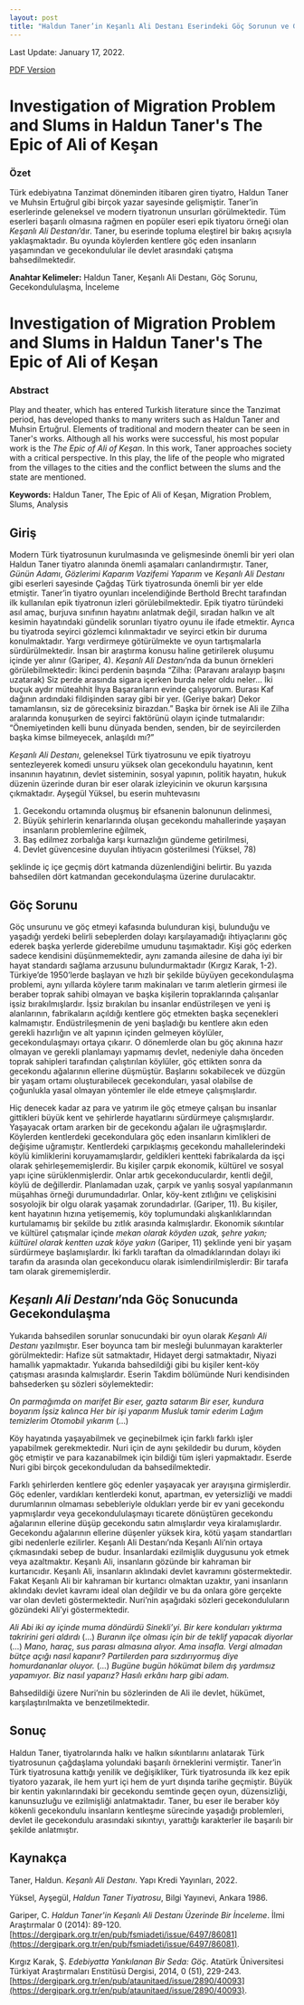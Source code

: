 ```yaml
---
layout: post
title: "Haldun Taner’in Keşanlı Ali Destanı Eserindeki Göç Sorunun ve Gecekondulaşmanın İncelenmesi"
---
```


Last Update: January 17, 2022.

[PDF Version](/publications/turkish-a/kesanli-ali-goc.pdf)

# Investigation of  Migration Problem and Slums in Haldun Taner's The Epic of Ali of Keşan

### Özet

Türk edebiyatına Tanzimat döneminden itibaren giren tiyatro, Haldun Taner ve Muhsin Ertuğrul gibi birçok yazar sayesinde gelişmiştir. Taner’in eserlerinde geleneksel ve modern tiyatronun unsurları görülmektedir. Tüm eserleri başarılı olmasına rağmen en popüler eseri epik tiyatoru örneği olan _Keşanlı Ali Destanı_’dır. Taner, bu eserinde topluma eleştirel bir bakış açısıyla yaklaşmaktadır. Bu oyunda köylerden kentlere göç eden insanların yaşamından ve gecekondulular ile devlet arasındaki çatışma bahsedilmektedir.

**Anahtar Kelimeler:** Haldun Taner, Keşanlı Ali Destanı, Göç Sorunu, Gecekondululaşma, İnceleme

# Investigation of  Migration Problem and Slums in Haldun Taner's The Epic of Ali of Keşan

### Abstract
Play and theater, which has entered Turkish literature since the Tanzimat period, has developed thanks to many writers such as Haldun Taner and Muhsin Ertuğrul. Elements of traditional and modern theater can be seen in Taner's works. Although all his works were successful, his most popular work is the _The Epic of Ali of Keşan_. In this work, Taner approaches society with a critical perspective. In this play, the life of the people who migrated from the villages to the cities and the conflict between the slums and the state are mentioned.

**Keywords:** Haldun Taner, The Epic of Ali of Keşan, Migration Problem, Slums, Analysis

## Giriş

Modern Türk tiyatrosunun kurulmasında ve gelişmesinde önemli bir yeri olan Haldun Taner tiyatro alanında önemli aşamaları canlandırmıştır. Taner, _Günün Adamı_, _Gözlerimi Kaparım Vazifemi Yaparım_ ve _Keşanlı Ali Destanı_ gibi eserleri sayesinde Çağdaş Türk tiyatrosunda önemli bir yer elde etmiştir. Taner’in tiyatro oyunları incelendiğinde Berthold Brecht tarafından ilk kullanılan epik tiyatronun izleri görülebilmektedir. Epik tiyatro türündeki asıl amaç, burjuva sınıfının hayatını anlatmak değil, sıradan halkın ve alt kesimin hayatındaki gündelik sorunları tiyatro oyunu ile ifade etmektir. Ayrıca bu tiyatroda seyirci gözlemci kılınmaktadır ve seyirci etkin bir duruma konulmaktadır. Yargı verdirmeye götürülmekte ve oyun tartışmalarla sürdürülmektedir. İnsan bir araştırma konusu haline getirilerek oluşumu içinde yer alınır (Gariper, 4). _Keşanlı Ali Destanı_’nda da bunun örnekleri görülebilmektedir: İkinci perdenin başında “Zilha: (Paravanı aralayıp başını uzatarak) Siz perde arasında sigara içerken burda neler oldu neler... İki buçuk aydır müteahhit İhya Başaranların evinde çalışıyorum. Burası Kaf dağının ardındaki fildişinden saray gibi bir yer. (Geriye bakar) Dekor tamamlansın, siz de göreceksiniz birazdan.” Başka bir örnek ise Ali ile Zilha aralarında konuşurken de seyirci faktörünü olayın içinde tutmalarıdır: “Önemiyetinden kelli bunu dünyada benden, senden, bir de seyircilerden başka kimse bilmeyecek, anlaşıldı mı?”

_Keşanlı Ali Destanı_, geleneksel Türk tiyatrosunu ve epik tiyatroyu sentezleyerek komedi unsuru yüksek olan gecekondulu hayatının, kent insanının hayatının, devlet sisteminin, sosyal yapının, politik hayatın, hukuk düzenin üzerinde duran bir eser olarak izleyicinin ve okurun karşısına çıkmaktadır. Ayşegül Yüksel, bu eserin muhtevasını

1. Gecekondu ortamında oluşmuş bir efsanenin balonunun delinmesi,
2. Büyük şehirlerin kenarlarında oluşan gecekondu mahallerinde yaşayan insanların problemlerine eğilmek,
3. Baş edilmez zorbalığa karşı kurnazlığın gündeme getirilmesi,
4. Devlet güvencesine duyulan ihtiyacın gösterilmesi (Yüksel, 78)

şeklinde iç içe geçmiş dört katmanda düzenlendiğini belirtir. Bu yazıda bahsedilen dört katmandan gecekondulaşma üzerine durulacaktır.

## Göç Sorunu

Göç unsurunu ve göç etmeyi kafasında bulunduran kişi, bulunduğu ve yaşadığı yerdeki belirli sebeplerden dolayı karşılayamadığı ihtiyaçlarını göç ederek başka yerlerde giderebilme umudunu taşımaktadır. Kişi göç ederken sadece kendisini düşünmemektedir, aynı zamanda ailesine de daha iyi bir hayat standardı sağlama arzusunu bulundurmaktadır (Kırgız Karak, 1-2). Türkiye’de 1950’lerde başlayan ve hızlı bir şekilde büyüyen gecekondulaşma problemi, aynı yıllarda köylere tarım makinaları ve tarım aletlerin girmesi ile beraber toprak sahibi olmayan ve başka kişilerin topraklarında çalışanlar işsiz bırakılmışlardır. İşsiz bırakılan bu insanlar endüstrileşen ve yeni iş alanlarının, fabrikaların açıldığı kentlere göç etmekten başka seçenekleri kalmamıştır. Endüstrileşmenin de yeni başladığı bu kentlere akın eden gerekli hazırlığın ve alt yapının içinden gelmeyen köylüler, gecekondulaşmayı ortaya çıkarır. O dönemlerde olan bu göç akınına hazır olmayan ve gerekli planlamayı yapmamış devlet, nedeniyle daha önceden toprak sahipleri tarafından çalıştırılan köylüler, göç ettikten sonra da gecekondu ağalarının ellerine düşmüştür. Başlarını sokabilecek ve düzgün bir yaşam ortamı oluşturabilecek gecekonduları, yasal olabilse de çoğunlukla yasal olmayan yöntemler ile elde etmeye çalışmışlardır. 

Hiç denecek kadar az para ve yatırım ile göç etmeye çalışan bu insanlar gittikleri büyük kent ve şehirlerde hayatlarını sürdürmeye çalışmışlardır. Yaşayacak ortam ararken bir de gecekondu ağaları ile uğraşmışlardır. Köylerden kentlerdeki gecekondulara göç eden insanların kimlikleri de değişime uğramıştır. Kentlerdeki çarpıklaşmış gecekondu mahallelerindeki köylü kimliklerini koruyamamışlardır, geldikleri kentteki fabrikalarda da işçi olarak şehirleşememişlerdir. Bu kişiler çarpık ekonomik, kültürel ve sosyal yapı içine sürüklenmişlerdir. Onlar artık gecekonduculardır, kentli değil, köylü de değillerdir. Planlamadan uzak, çarpık ve yanlış sosyal yapılanmanın müşahhas örneği durumundadırlar. Onlar, köy-kent zıtlığını ve çelişkisini sosyolojik bir olgu olarak yaşamak zorundadırlar. (Gariper, 11). Bu kişiler, kent hayatının hızına yetişememiş, köy toplumundaki alışkanlıklarından kurtulamamış bir şekilde bu zıtlık arasında kalmışlardır. Ekonomik sıkıntılar ve kültürel çatışmalar içinde _mekan olarak köyden uzak, şehre yakın; kültürel olarak kentten uzak köye yakın_ (Gariper, 11) şeklinde yeni bir yaşam sürdürmeye başlamışlardır. İki farklı taraftan da olmadıklarından dolayı iki tarafın da arasında olan gecekonducu olarak isimlendirilmişlerdir: Bir tarafa tam olarak girememişlerdir. 

## _Keşanlı Ali Destanı_’nda Göç Sonucunda Gecekondulaşma

Yukarıda bahsedilen sorunlar sonucundaki bir oyun olarak _Keşanlı Ali Destanı_ yazılmıştır. Eser boyunca tam bir mesleği bulunmayan karakterler görülmektedir: Hafize süt satmaktadır, Hidayet dergi satmaktadır, Niyazi hamallık yapmaktadır. Yukarıda bahsedildiği gibi bu kişiler kent-köy çatışması arasında kalmışlardır. Eserin Takdim bölümünde Nuri kendisinden bahsederken şu sözleri söylemektedir:

_On parmağımda on marifet_
_Bir eser, gazta satarım_
_Bir eser, kundura boyarım_
_İşsiz kalınca_
_Her bir işi yaparım_
_Musluk tamir ederim_
_Lağım temizlerim_
_Otomobil yıkarım_
(…)

Köy hayatında yaşayabilmek ve geçinebilmek için farklı farklı işler yapabilmek gerekmektedir. Nuri için de aynı şekildedir bu durum, köyden göç etmiştir ve para kazanabilmek için bildiği tüm işleri yapmaktadır. Eserde Nuri gibi birçok gecekonduludan da bahsedilmektedir.

Farklı şehirlerden kentlere göç edenler yaşayacak yer arayışına girmişlerdir. Göç edenler, vardıkları kentlerdeki konut, apartman, ev yetersizliği ve maddi durumlarının olmaması sebebleriyle oldukları yerde bir ev yani gecekondu yapmışlardır veya gecekondululaşmayı ticarete dönüştüren gecekondu ağalarının ellerine düşüp gecekondu satın almışlardır veya kiralamışlardır. Gecekondu ağalarının ellerine düşenler yüksek kira, kötü yaşam standartları gibi nedenlerle ezilirler. Keşanlı Ali Destanı’nda Keşanlı Ali’nin ortaya çıkmasındaki sebep de budur. İnsanlardaki ezilmişlik duygusunu yok etmek veya azaltmaktır. Keşanlı Ali, insanların gözünde bir kahraman bir kurtarıcıdır. Keşanlı Ali, insanların aklındaki devlet kavramını göstermektedir. Fakat Keşanlı Ali bir kahraman bir kurtarıcı olmaktan uzaktır, yani insanların aklındakı devlet kavramı ideal olan değildir ve bu da onlara göre gerçekte var olan devleti göstermektedir. Nuri’nin aşağıdaki sözleri gecekonduluların gözündeki Ali’yi göstermektedir.

_Ali Abi iki ay içinde muma döndürdü Sinekli’yi. Bir kere konduları yıktırma takririni geri aldırdı_ (…) _Buranın ilçe olması için bir de teklif yapacak diyorlar_ (…) _Mano, haraç, sus parası almasına alıyor. Ama insafla. Vergi almadan bütçe açığı nasıl kapanır? Partilerden para sızdırıyormuş diye homurdananlar oluyor._ (…) _Bugüne bugün hökümat bilem dış yardımsız yapamıyor. Biz nasıl yaparız? Hasılı erkânı harp gibi adam._

Bahsedildiği üzere Nuri’nin bu sözlerinden de Ali ile devlet, hükümet, karşılaştırılmakta ve benzetilmektedir. 

## Sonuç

Haldun Taner, tiyatrolarında halkı ve halkın sıkıntılarını anlatarak Türk tiyatrosunun çağdaşlama yolundaki başarılı örneklerini vermiştir. Taner’in Türk tiyatrosuna kattığı yenilik ve değişikliker, Türk tiyatrosunda ilk kez epik tiyatoro yazarak, ile hem yurt içi hem de yurt dışında tarihe geçmiştir. Büyük bir kentin yakınlarındaki bir gecekondu semtinde geçen oyun, düzensizliği, kanunsuzluğu ve ezilmişliği anlatmaktadır. Taner, bu eser ile beraber köy kökenli gecekondulu insanların kentleşme sürecinde yaşadığı problemleri, devlet ile gecekondulu arasındaki sıkıntıyı, yarattığı karakterler ile başarılı bir şekilde anlatmıştır.


## Kaynakça

Taner, Haldun. _Keşanlı Ali Destanı_. Yapı Kredi Yayınları, 2022.

Yüksel, Ayşegül, _Haldun Taner Tiyatrosu_, Bilgi Yayınevi, Ankara 1986.

Gariper, C. _Haldun Taner'in Keşanlı Ali Destanı Üzerinde Bir İnceleme_. İlmi Araştırmalar 0 (2014): 89-120. [https://dergipark.org.tr/en/pub/fsmiadeti/issue/6497/86081](https://dergipark.org.tr/en/pub/fsmiadeti/issue/6497/86081).
 
Kırgız Karak, Ş. _Edebiyatta Yankılanan Bir Seda: Göç_. Atatürk Üniversitesi Türkiyat Araştırmaları Enstitüsü Dergisi, 2014, 0 (51), 229-243. [https://dergipark.org.tr/en/pub/ataunitaed/issue/2890/40093](https://dergipark.org.tr/en/pub/ataunitaed/issue/2890/40093).
